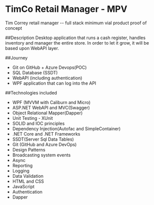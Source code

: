 # TimCo Retail Manager - MPV 
Tim Correy retail manager -- full stack minimum vial product proof of concept




##Description
Desktop application that runs a cash register, handles inventory and manager the entire store.
In order to let it grow, it will be based upon WebAPI layer.




##Journey
+ Git on GitHub + Azure Devops(POC)
+ SQL Database (SSDT)
+ WebAPI (including authentication)
+ WPF application that can log into the API


##Technologies included
+ WPF (MVVM with Caliburn and Micro)
+ ASP.NET WebAPI and MVC(Swagger)
+ Object Relational Mapper(Dapper)
+ Unit Testing - XUnit
+ SOLID and IOC principles
+ Dependency Injection(Autofac and SimpleContainer)
+ .NET Core and .NET Frameworks
+ SSDT(Server Sql Data Tables)
+ Git (GitHub and Azure DevOps)
+ Design Patterns
+ Broadcasting system events
+ Async
+ Reporting
+ Logging
+ Data Validation
+ HTML and CSS
+ JavaScript
+ Authentication
+ Dapper
